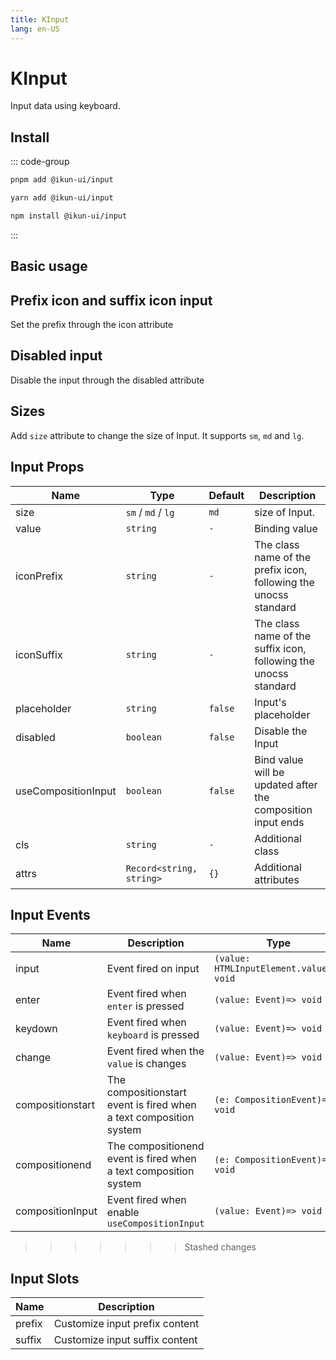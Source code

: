 ```yaml
---
title: KInput
lang: en-US
---
```


# KInput

Input data using keyboard.

## Install

::: code-group

```bash [pnpm]
pnpm add @ikun-ui/input
```

```bash [yarn]
yarn add @ikun-ui/input
```

```bash [npm]
npm install @ikun-ui/input
```

:::

## Basic usage

<demo src="input/basic.svelte" github="Input"></demo>

## Prefix icon and suffix icon input

Set the prefix through the icon attribute

<demo src="input/prefix.svelte" github="Input"></demo>

## Disabled input

Disable the input through the disabled attribute

<demo src="input/disabled.svelte" github="Input"></demo>

## Sizes

Add `size` attribute to change the size of Input. It supports `sm`, `md` and `lg`.

<demo src="../../../../example/input/sizes.svelte" github="Input"></demo>

## Input Props

| Name                | Type                     | Default | Description                                                      |
| ------------------- | ------------------------ | ------- | ---------------------------------------------------------------- |
| size                | `sm` / `md` / `lg`       | `md`    | size of Input.                                                   |
| value               | `string`                 | `-`     | Binding value                                                    |
| iconPrefix          | `string`                 | `-`     | The class name of the prefix icon, following the unocss standard |
| iconSuffix          | `string`                 | `-`     | The class name of the suffix icon, following the unocss standard |
| placeholder         | `string`                 | `false` | Input's placeholder                                              |
| disabled            | `boolean`                | `false` | Disable the Input                                                |
| useCompositionInput | `boolean`                | `false` | Bind value will be updated after the composition input ends      |
| cls                 | `string`                 | `-`     | Additional class                                                 |
| attrs               | `Record<string, string>` | `{}`    | Additional attributes                                            |

## Input Events

| Name             | Description                                                        | Type                                     |
| ---------------- | ------------------------------------------------------------------ | ---------------------------------------- |
| input            | Event fired on input                                               | `(value: HTMLInputElement.value)=> void` |
| enter            | Event fired when `enter` is pressed                                | `(value: Event)=> void`                  |
| keydown          | Event fired when `keyboard` is pressed                             | `(value: Event)=> void`                  |
| change           | Event fired when the `value` is changes                            | `(value: Event)=> void`                  |
| compositionstart | The compositionstart event is fired when a text composition system | `(e: CompositionEvent)=> void`           |
| compositionend   | The compositionend event is fired when a text composition system   | `(e: CompositionEvent)=> void`           |
| compositionInput | Event fired when enable `useCompositionInput`                      | `(value: Event)=> void`                  |

> > > > > > > Stashed changes

## Input Slots

| Name   | Description                    |
| ------ | ------------------------------ |
| prefix | Customize input prefix content |
| suffix | Customize input suffix content |
